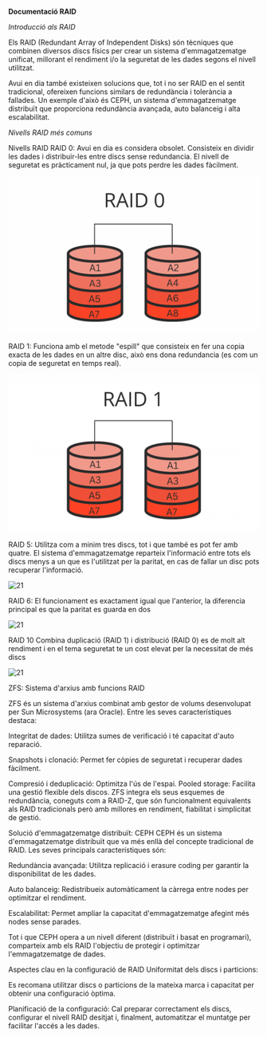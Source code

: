 **Documentació RAID**


*Introducció als RAID*


Els RAID (Redundant Array of Independent Disks) són tècniques que combinen diversos discs físics per crear un sistema d'emmagatzematge unificat, millorant el rendiment i/o la seguretat de les dades segons el nivell utilitzat.

Avui en dia també existeixen solucions que, tot i no ser RAID en el sentit tradicional, ofereixen funcions similars de redundància i tolerància a fallades. Un exemple d'això és CEPH, un sistema d'emmagatzematge distribuït que proporciona redundància avançada, auto balanceig i alta escalabilitat.

*Nivells RAID més comuns*


Nivells RAID
RAID 0: Avui en dia es considera obsolet. Consisteix en dividir les dades i distribuir-les entre discs sense redundancia. El nivell de seguretat es pràcticament nul, ja que pots perdre les dades fàcilment.

![21](IMAGES/RAID-0.png)


RAID 1: Funciona amb el metode "espill" que consisteix en fer una copia exacta de les dades en un altre disc, això ens dona redundancia (es com un copia de seguretat en temps real).

![21](IMAGES/RAID-1.png)


RAID 5: Utilitza com a minim tres discs, tot i que també es pot fer amb quatre. El sistema d'emmagatzematge reparteix l'informació entre tots els discs menys a un que es l'utilitzat per la paritat, en cas de fallar un disc pots recuperar l'informació.


![21](IMAGES/RAID-5.png)


RAID 6: El funcionament es exactament igual que l'anterior, la diferencia principal es que la paritat es guarda en dos

![21](IMAGES/RAID-6.png)


RAID 10	Combina duplicació (RAID 1) i distribució (RAID 0) es de molt alt rendiment i en el tema seguretat te un cost elevat per la necessitat de més discs


![21](IMAGES/raid-10.png)


ZFS: Sistema d'arxius amb funcions RAID


ZFS és un sistema d'arxius combinat amb gestor de volums desenvolupat per Sun Microsystems (ara Oracle). Entre les seves característiques destaca:

Integritat de dades: Utilitza sumes de verificació i té capacitat d'auto reparació.


Snapshots i clonació: Permet fer còpies de seguretat i recuperar dades fàcilment.


Compresió i deduplicació: Optimitza l'ús de l'espai.
Pooled storage: Facilita una gestió flexible dels discos.
ZFS integra els seus esquemes de redundància, coneguts com a RAID-Z, que són funcionalment equivalents als RAID tradicionals però amb millores en rendiment, fiabilitat i simplicitat de gestió.

Solució d'emmagatzematge distribuït: CEPH
CEPH és un sistema d'emmagatzematge distribuït que va més enllà del concepte tradicional de RAID. Les seves principals característiques són:

Redundància avançada: Utilitza replicació i erasure coding per garantir la disponibilitat de les dades.


Auto balanceig: Redistribueix automàticament la càrrega entre nodes per optimitzar el rendiment.


Escalabilitat: Permet ampliar la capacitat d'emmagatzematge afegint més nodes sense parades.


Tot i que CEPH opera a un nivell diferent (distribuït i basat en programari), comparteix amb els RAID l'objectiu de protegir i optimitzar l'emmagatzematge de dades.

Aspectes clau en la configuració de RAID
Uniformitat dels discs i particions:


Es recomana utilitzar discs o particions de la mateixa marca i capacitat per obtenir una configuració òptima.


Planificació de la configuració:
Cal preparar correctament els discs, configurar el nivell RAID desitjat i, finalment, automatitzar el muntatge per facilitar l'accés a les dades.